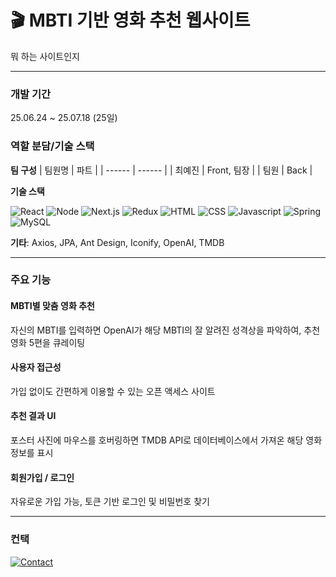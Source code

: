 # 🎬 MBTI 기반 영화 추천 웹사이트
뭐 하는 사이트인지

---
### 개발 기간
25.06.24 ~ 25.07.18 (25일)

### 역할 분담/기술 스택
**팀 구성**
| 팀원명 | 파트 |
| ------ | ------ |
| 최예진 | Front, 팀장 |
| 팀원 | Back |

**기술 스택**

![React](https://img.shields.io/badge/React-20232A?style=for-the-badge&logo=react&logoColor=61DAFB) ![Node](https://img.shields.io/badge/Node.js-43853D?style=for-the-badge&logo=node.js&logoColor=white) ![Next.js](https://img.shields.io/badge/Next.js-000?logo=nextdotjs&logoColor=fff&style=for-the-badge) ![Redux]([https://img.shields.io/badge/Next.js-000?logo=nextdotjs&logoColor=fff&style=for-the-badge](https://img.shields.io/badge/Redux-593D88?style=for-the-badge&logo=redux&logoColor=white)) ![HTML](https://img.shields.io/badge/HTML-239120?style=for-the-badge&logo=html5&logoColor=white) ![CSS](https://img.shields.io/badge/CSS-239120?&style=for-the-badge&logo=css3&logoColor=white) ![Javascript](https://img.shields.io/badge/JavaScript-F7DF1E?style=for-the-badge&logo=JavaScript&logoColor=white) ![Spring](https://img.shields.io/badge/Spring-6DB33F?style=for-the-badge&logo=spring&logoColor=white) ![MySQL](https://img.shields.io/badge/MySQL-00000F?style=for-the-badge&logo=mysql&logoColor=white) 

**기타**: Axios, JPA, Ant Design, Iconify, OpenAI, TMDB

---

### 주요 기능

#### MBTI별 맞춤 영화 추천
자신의 MBTI를 입력하면 OpenAI가 해당 MBTI의 잘 알려진 성격상을 파악하여, 추천 영화 5편을 큐레이팅

#### 사용자 접근성
가입 없이도 간편하게 이용할 수 있는 오픈 액세스 사이트

#### 추천 결과 UI
포스터 사진에 마우스를 호버링하면 TMDB API로 데이터베이스에서 가져온 해당 영화 정보를 표시

#### 회원가입 / 로그인
자유로운 가입 가능, 토큰 기반 로그인 및 비밀번호 찾기


---

### 컨택

[![Contact](https://img.shields.io/badge/Gmail-D14836?style=for-the-badge&logo=gmail&logoColor=white.png)](https://mail.google.com/mail/?view=cm&fs=1&to=cyj4336@gmail.com)

